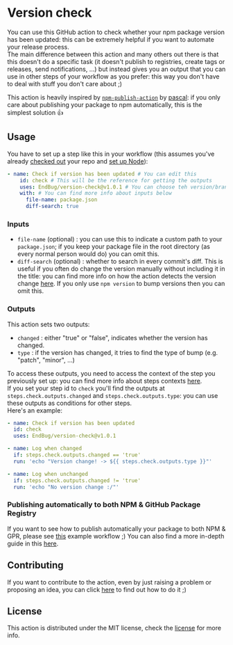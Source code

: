 # Version check

You can use this GitHub action to check whether your npm package version has been updated: this can be extremely helpful if you want to automate your release process.  
The main difference between this action and many others out there is that this doesn't do a specific task (it doesn't publish to registries, create tags or releases, send notifications, ...) but instead gives you an output that you can use in other steps of your workflow as you prefer: this way you don't have to deal with stuff you don't care about ;)

This action is heavily inspired by [`npm-publish-action`](https://github.com/pascalgn/npm-publish-action) by [pascal](https://github.com/pascalgn): if you only care about publishing your package to npm automatically, this is the simplest solution :thumbsup:  

## Usage

You have to set up a step like this in your workflow (this assumes you've already [checked out](https://github.com/actions/checkout) your repo and [set up Node](https://github.com/actions/setup-node)):

```yaml
- name: Check if version has been updated # You can edit this
    id: check # This will be the reference for getting the outputs
    uses: EndBug/version-check@v1.0.1 # You can choose teh version/branch you prefer
    with: # You can find more info about inputs below
      file-name: package.json
      diff-search: true
```

### Inputs

- `file-name` (optional) : you can use this to indicate a custom path to your `package.json`; if you keep your package file in the root directory (as every normal person would do) you can omit this.
- `diff-search` (optional) : whether to search in every commit's diff. This is useful if you often do change the version manually without including it in the title: you can find more info on how the action detects the version change [here](doc/logic_chain.md). If you only use `npm version` to bump versions then you can omit this.

### Outputs

This action sets two outputs:

- `changed` : either "true" or "false", indicates whether the version has changed.
- `type` : if the version has changed, it tries to find the type of bump (e.g. "patch", "minor", ...)

To access these outputs, you need to access the context of the step you previously set up: you can find more info about steps contexts [here](https://help.github.com/en/articles/contexts-and-expression-syntax-for-github-actions#steps-context).  
If you set your step id to `check` you'll find the outputs at `steps.check.outputs.changed` and `steps.check.outputs.type`: you can use these outputs as conditions for other steps.  
Here's an example:

```yaml
- name: Check if version has been updated
  id: check
  uses: EndBug/version-check@v1.0.1

- name: Log when changed
  if: steps.check.outputs.changed == 'true'
  run: 'echo "Version change! -> ${{ steps.check.outputs.type }}"'

- name: Log when unchanged
  if: steps.check.outputs.changed != 'true'
  run: 'echo "No version change :/"'
```

### Publishing automatically to both NPM & GitHub Package Registry

If you want to see how to publish automatically your package to both NPM & GPR, please see [this](doc/auto-publish-example.yml) example workflow ;)
You can also find a more in-depth guide in this [here](doc/auto-publish-walkthrough.md).

## Contributing

If you want to contribute to the action, even by just raising a problem or proposing an idea, you can click [here](CONTRIBUTING.md) to find out how to do it ;)

## License

This action is distributed under the MIT license, check the [license](LICENSE) for more info.
